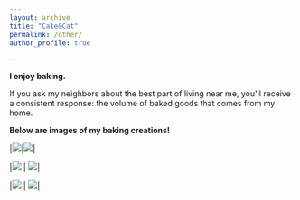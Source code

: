 ```yaml
---
layout: archive
title: "Cake&Cat"
permalink: /other/
author_profile: true

---
```


**I enjoy baking.**

If you ask my neighbors about the best part of living near me, you'll receive a consistent response: the volume of baked goods that comes from my home.

**Below are images of my baking creations!**

|![](/yushangw/images/baking/Chocolatetart.JPG)|![](/yushangw/images/baking/macaron3.jpg)|

|![](/yushangw/images/baking/canele.JPG) | ![](/yushangw/images/baking/blacktea.jpg)|

|![](/yushangw/images/baking/Bread.jpg) | ![](/yushangw/images/baking/mooncake.JPG)|


